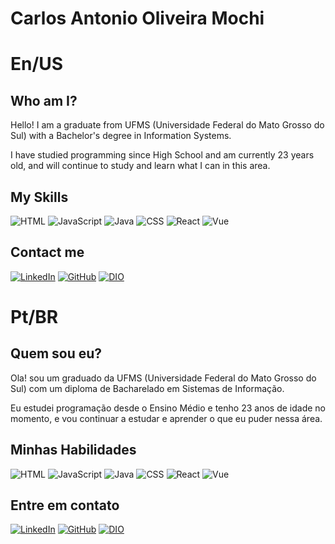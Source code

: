 # Carlos Antonio Oliveira Mochi

# En/US
## Who am I?

Hello! I am a graduate from UFMS (Universidade Federal do Mato Grosso do Sul) with a Bachelor's degree in Information Systems.

I have studied programming since High School and am currently 23 years old, and will continue to study and learn what I can in this area.

## My Skills

![HTML](https://img.shields.io/badge/HTML-000?style=for-the-badge&logo=html5)
![JavaScript](https://img.shields.io/badge/JavaScript-000?style=for-the-badge&logo=javascript)
![Java](https://img.shields.io/badge/Java-000?style=for-the-badge&logo=java)
![CSS](https://img.shields.io/badge/CSS-000?style=for-the-badge&logo=css3)
![React](https://img.shields.io/badge/React-000?style=for-the-badge&logo=react)
![Vue](https://img.shields.io/badge/Vue.js-000?style=for-the-badge&logo=vue.js)

## Contact me
[![LinkedIn](https://img.shields.io/badge/LinkedIn-000?style=for-the-badge&logo=linkedin&logoColor=0E76A8)](https://www.linkedin.com/in/carlosmochi830b3a16a/)
[![GitHub](https://img.shields.io/badge/GitHub-000?style=for-the-badge&logo=github)](https://www.github.com/carlosmochi/)
[![DIO](https://img.shields.io/badge/DIO.me-000?style=for-the-badge)](https://web.dio.me/users/carlosantoniomochi)


# Pt/BR
## Quem sou eu?

Ola! sou um graduado da UFMS (Universidade Federal do Mato Grosso do Sul) com um diploma de Bacharelado em Sistemas de Informação.

Eu estudei programação desde o Ensino Médio e tenho 23 anos de idade no momento, e vou continuar a estudar e aprender o que eu puder nessa área.

## Minhas Habilidades

![HTML](https://img.shields.io/badge/HTML-000?style=for-the-badge&logo=html5)
![JavaScript](https://img.shields.io/badge/JavaScript-000?style=for-the-badge&logo=javascript)
![Java](https://img.shields.io/badge/Java-000?style=for-the-badge&logo=java)
![CSS](https://img.shields.io/badge/CSS-000?style=for-the-badge&logo=css3)
![React](https://img.shields.io/badge/React-000?style=for-the-badge&logo=react)
![Vue](https://img.shields.io/badge/Vue.js-000?style=for-the-badge&logo=vue.js)

## Entre em contato
[![LinkedIn](https://img.shields.io/badge/LinkedIn-000?style=for-the-badge&logo=linkedin&logoColor=0E76A8)](https://www.linkedin.com/in/carlosmochi830b3a16a/)
[![GitHub](https://img.shields.io/badge/GitHub-000?style=for-the-badge&logo=github)](https://www.github.com/carlosmochi/)
[![DIO](https://img.shields.io/badge/DIO.me-000?style=for-the-badge)](https://web.dio.me/users/carlosantoniomochi)